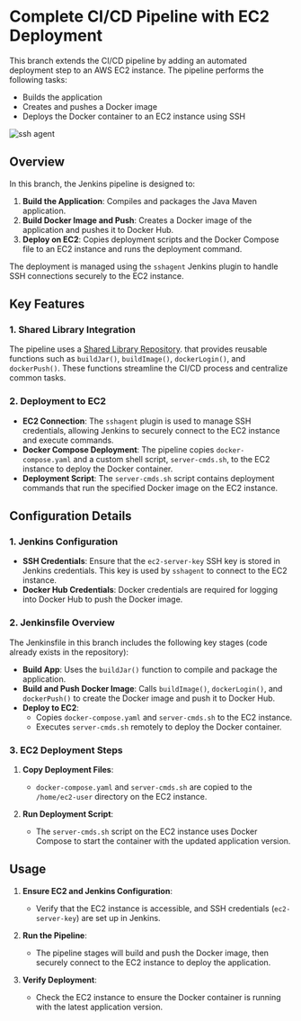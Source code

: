 # Complete CI/CD Pipeline with EC2 Deployment

This branch extends the CI/CD pipeline by adding an automated deployment step to an AWS EC2 instance. The pipeline performs the following tasks:
- Builds the application
- Creates and pushes a Docker image
- Deploys the Docker container to an EC2 instance using SSH

![ssh agent](https://github.com/user-attachments/assets/efbd66af-a7de-4e00-b911-85ac1147601c)

## Overview

In this branch, the Jenkins pipeline is designed to:
1. **Build the Application**: Compiles and packages the Java Maven application.
2. **Build Docker Image and Push**: Creates a Docker image of the application and pushes it to Docker Hub.
3. **Deploy on EC2**: Copies deployment scripts and the Docker Compose file to an EC2 instance and runs the deployment command.

The deployment is managed using the `sshagent` Jenkins plugin to handle SSH connections securely to the EC2 instance.

## Key Features

### 1. Shared Library Integration
The pipeline uses a [Shared Library Repository](https://github.com/Dakuchi/jenkins-shared-library). that provides reusable functions such as `buildJar()`, `buildImage()`, `dockerLogin()`, and `dockerPush()`. These functions streamline the CI/CD process and centralize common tasks.

### 2. Deployment to EC2
- **EC2 Connection**: The `sshagent` plugin is used to manage SSH credentials, allowing Jenkins to securely connect to the EC2 instance and execute commands.
- **Docker Compose Deployment**: The pipeline copies `docker-compose.yaml` and a custom shell script, `server-cmds.sh`, to the EC2 instance to deploy the Docker container.
- **Deployment Script**: The `server-cmds.sh` script contains deployment commands that run the specified Docker image on the EC2 instance.

## Configuration Details

### 1. Jenkins Configuration

- **SSH Credentials**: Ensure that the `ec2-server-key` SSH key is stored in Jenkins credentials. This key is used by `sshagent` to connect to the EC2 instance.
- **Docker Hub Credentials**: Docker credentials are required for logging into Docker Hub to push the Docker image.

### 2. Jenkinsfile Overview

The Jenkinsfile in this branch includes the following key stages (code already exists in the repository):
- **Build App**: Uses the `buildJar()` function to compile and package the application.
- **Build and Push Docker Image**: Calls `buildImage()`, `dockerLogin()`, and `dockerPush()` to create the Docker image and push it to Docker Hub.
- **Deploy to EC2**:
   - Copies `docker-compose.yaml` and `server-cmds.sh` to the EC2 instance.
   - Executes `server-cmds.sh` remotely to deploy the Docker container.

### 3. EC2 Deployment Steps

1. **Copy Deployment Files**:
   - `docker-compose.yaml` and `server-cmds.sh` are copied to the `/home/ec2-user` directory on the EC2 instance.
   
2. **Run Deployment Script**:
   - The `server-cmds.sh` script on the EC2 instance uses Docker Compose to start the container with the updated application version.

## Usage

1. **Ensure EC2 and Jenkins Configuration**:
   - Verify that the EC2 instance is accessible, and SSH credentials (`ec2-server-key`) are set up in Jenkins.

2. **Run the Pipeline**:
   - The pipeline stages will build and push the Docker image, then securely connect to the EC2 instance to deploy the application.

3. **Verify Deployment**:
   - Check the EC2 instance to ensure the Docker container is running with the latest application version.
